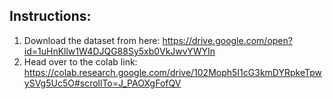 ## Instructions:
1) Download the dataset from here:
https://drive.google.com/open?id=1uHnKllw1W4DJQG88Sy5xb0VkJwvYWYIn
2) Head over to the colab link:
https://colab.research.google.com/drive/102Moph5I1cG3kmDYRpkeTpwySVg5Uc5O#scrollTo=J_PAOXgFofQV
